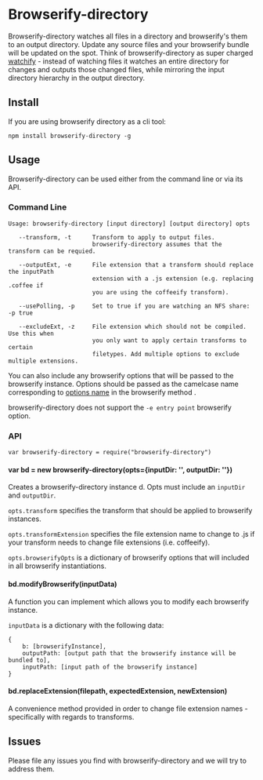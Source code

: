 # Browserify-directory
Browserify-directory watches all files in a directory and browserify's them to an output directory. Update any source files and your browserify bundle will be updated on the spot. Think of browserify-directory as super charged [watchify](https://github.com/substack/watchify) - instead of watching files it watches an entire directory for changes and outputs those changed files, while mirroring the input directory hierarchy in the output directory.  

## Install
If you are using browserify directory as a cli tool:

`npm install browserify-directory -g`

## Usage
Browserify-directory can be used either from the command line or via its API. 

### Command Line
```
Usage: browserify-directory [input directory] [output directory] opts
                    
   --transform, -t      Transform to apply to output files. 
                        browserify-directory assumes that the transform can be requied.
                        
   --outputExt, -e      File extension that a transform should replace the inputPath 
                        extension with a .js extension (e.g. replacing .coffee if 
                        you are using the coffeeify transform).

   --usePolling, -p     Set to true if you are watching an NFS share: -p true

   --excludeExt, -z     File extension which should not be compiled. Use this when
                        you only want to apply certain transforms to certain
                        filetypes. Add multiple options to exclude multiple extensions.
```
You can also include any browserify options that will be passed to the browserify instance. Options should be passed as the camelcase name corresponding to [options name](https://github.com/substack/node-browserify#user-content-methods) in the browserify method . 

browserify-directory does not support the `-e entry point` browserify option. 

### API
`var browserify-directory = require("browserify-directory")`

#### var bd = new browserify-directory(opts={inputDir: '', outputDir: ''})
Creates a browserify-directory instance d. Opts must include an `inputDir` and `outputDir`. 

`opts.transform` specifies the transform that should be applied to browserify instances.

`opts.transformExtension` specifies the file extension name to change to .js if your transform needs to change file extensions (i.e. coffeeify).

`opts.browserifyOpts` is a dictionary of browserify options that will included in all browserify instantiations.

#### bd.modifyBrowserify(inputData)
A function you can implement which allows you to modify each browserify instance. 

`inputData` is a dictionary with the following data:
```
{
    b: [browserifyInstance],
    outputPath: [output path that the browserify instance will be bundled to],
    inputPath: [input path of the browserify instance]
}
```

#### bd.replaceExtension(filepath, expectedExtension, newExtension)
A convenience method provided in order to change file extension names - specifically with regards to transforms.

## Issues
Please file any issues you find with browserify-directory and we will try to address them. 
